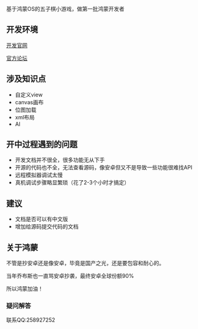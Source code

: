 基于鸿蒙OS的五子棋小游戏，做第一批鸿蒙开发者

## 开发环境
[开发官网](https://developer.harmonyos.com/cn/develop)

[官方论坛](https://developer.huawei.com/consumer/cn/forum/blockdisplay?fid=0101303901040230869)

## 涉及知识点
- 自定义view
- canvas画布
- 位图加载
- xml布局
- AI

## 开中过程遇到的问题
- 开发文档并不很全，很多功能无从下手
- 开源的代码也不全，无法查看源码，像安卓但又不是导致一些功能很难找API
- 远程模拟器调试太慢
- 真机调试步骤略显繁琐（花了2-3个小时才搞定）

## 建议
- 文档是否可以有中文版
- 增加给源码提交代码的文档

## 关于鸿蒙
不管是抄安卓还是像安卓，毕竟是国产之光，还是要包容和耐心的。

当年乔布斯也一直骂安卓抄袭，最终安卓全球份额90%

所以鸿蒙加油！

### 疑问解答
联系QQ:258927252